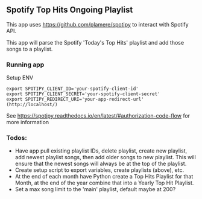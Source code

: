 ## Spotify Top Hits Ongoing Playlist
This app uses https://github.com/plamere/spotipy to interact with Spotify API.

This app will parse the Spotify 'Today's Top Hits' playlist and add those songs to a playlist.

### Running app
Setup ENV
```
export SPOTIPY_CLIENT_ID='your-spotify-client-id'
export SPOTIPY_CLIENT_SECRET='your-spotify-client-secret'
export SPOTIPY_REDIRECT_URI='your-app-redirect-url' (http://localhost/)
```
See https://spotipy.readthedocs.io/en/latest/#authorization-code-flow for more information

### Todos:
- Have app pull existing playlist IDs, delete playlist, create new playlist, add newest playlist songs, then add older songs to new playlist. This will ensure that the newest songs will always be at the top of the playlist.
- Create setup script to export variables, create playlists (above), etc.
- At the end of each month have Python create a Top Hits Playlist for that Month, at the end of the year combine that into a Yearly Top Hit Playlist.
- Set a max song limit to the 'main' playlist, default maybe at 200?

